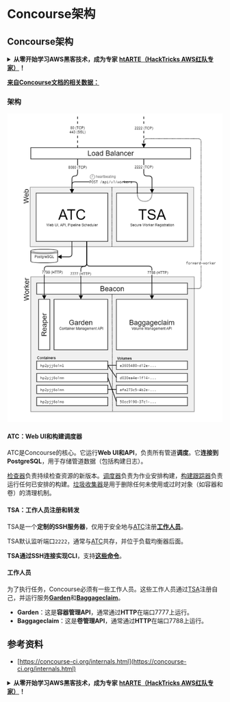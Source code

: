 # Concourse架构

## Concourse架构

<details>

<summary><strong>从零开始学习AWS黑客技术，成为专家</strong> <a href="https://training.hacktricks.xyz/courses/arte"><strong>htARTE（HackTricks AWS红队专家）</strong></a><strong>！</strong></summary>

支持HackTricks的其他方式：

* 如果您想看到您的**公司在HackTricks中做广告**或**下载PDF格式的HackTricks**，请查看[**订阅计划**](https://github.com/sponsors/carlospolop)!
* 获取[**官方PEASS & HackTricks周边产品**](https://peass.creator-spring.com)
* 探索[**PEASS家族**](https://opensea.io/collection/the-peass-family)，我们的独家[**NFTs**](https://opensea.io/collection/the-peass-family)收藏品
* **加入** 💬 [**Discord群**](https://discord.gg/hRep4RUj7f) 或 [**电报群**](https://t.me/peass) 或在**Twitter**上关注我们 🐦 [**@hacktricks\_live**](https://twitter.com/hacktricks\_live)**。**
* 通过向[**HackTricks**](https://github.com/carlospolop/hacktricks)和[**HackTricks Cloud**](https://github.com/carlospolop/hacktricks-cloud) github仓库提交PR来分享您的黑客技巧。

</details>

[**来自Concourse文档的相关数据：**](https://concourse-ci.org/internals.html)

### 架构

![](<../../.gitbook/assets/image (187).png>)

#### ATC：Web UI和构建调度器

ATC是Concourse的核心。它运行**Web UI和API**，负责所有管道**调度**。它**连接到PostgreSQL**，用于存储管道数据（包括构建日志）。

[检查器](https://concourse-ci.org/checker.html)负责持续检查资源的新版本。[调度器](https://concourse-ci.org/scheduler.html)负责为作业安排构建，[构建跟踪器](https://concourse-ci.org/build-tracker.html)负责运行任何已安排的构建。[垃圾收集器](https://concourse-ci.org/garbage-collector.html)是用于删除任何未使用或过时对象（如容器和卷）的清理机制。

#### TSA：工作人员注册和转发

TSA是一个**定制的SSH服务器**，仅用于安全地与[ATC](https://concourse-ci.org/internals.html#component-atc)注册[**工作人员**](https://concourse-ci.org/internals.html#architecture-worker)。

TSA默认监听端口`2222`，通常与[ATC](https://concourse-ci.org/internals.html#component-atc)共存，并位于负载均衡器后面。

**TSA通过SSH连接实现CLI**，支持[**这些命令**](https://concourse-ci.org/internals.html#component-tsa)。

#### 工作人员

为了执行任务，Concourse必须有一些工作人员。这些工作人员通过[TSA](https://concourse-ci.org/internals.html#component-tsa)注册自己，并运行服务[**Garden**](https://github.com/cloudfoundry-incubator/garden)和[**Baggageclaim**](https://github.com/concourse/baggageclaim)。

* **Garden**：这是**容器管理API**，通常通过**HTTP**在端口7777上运行。
* **Baggageclaim**：这是**卷管理API**，通常通过**HTTP**在端口7788上运行。

## 参考资料

* [https://concourse-ci.org/internals.html](https://concourse-ci.org/internals.html)

<details>

<summary><strong>从零开始学习AWS黑客技术，成为专家</strong> <a href="https://training.hacktricks.xyz/courses/arte"><strong>htARTE（HackTricks AWS红队专家）</strong></a><strong>！</strong></summary>

支持HackTricks的其他方式：

* 如果您想看到您的**公司在HackTricks中做广告**或**下载PDF格式的HackTricks**，请查看[**订阅计划**](https://github.com/sponsors/carlospolop)!
* 获取[**官方PEASS & HackTricks周边产品**](https://peass.creator-spring.com)
* 探索[**PEASS家族**](https://opensea.io/collection/the-peass-family)，我们的独家[**NFTs**](https://opensea.io/collection/the-peass-family)收藏品
* **加入** 💬 [**Discord群**](https://discord.gg/hRep4RUj7f) 或 [**电报群**](https://t.me/peass) 或在**Twitter**上关注我们 🐦 [**@hacktricks\_live**](https://twitter.com/hacktricks\_live)**。**
* 通过向[**HackTricks**](https://github.com/carlospolop/hacktricks)和[**HackTricks Cloud**](https://github.com/carlospolop/hacktricks-cloud) github仓库提交PR来分享您的黑客技巧。

</details>
